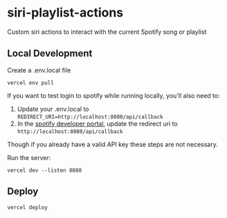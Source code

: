 # siri-playlist-actions

Custom siri actions to interact with the current Spotify song or playlist


## Local Development

Create a .env.local file

    vercel env pull

If you want to test login to spotify while running locally, you'll also need to:

1. Update your .env.local to `REDIRECT_URI=http://localhost:8080/api/callback`
2. In the [spotify developer portal](https://developer.spotify.com/dashboard/645f0d6f7ba34906b685002e1308be1c/settings), update the redirect uri to `http://localhost:8080/api/callback`

Though if you already have a valid API key these steps are not necessary.


Run the server:

    vercel dev --listen 8080


## Deploy

    vercel deploy
